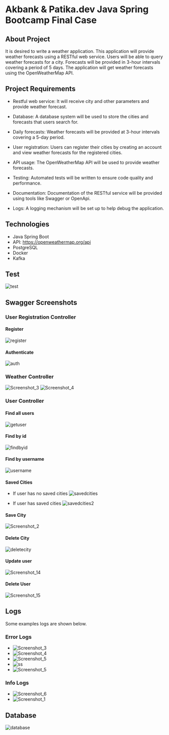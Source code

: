 # Akbank & Patika.dev Java Spring Bootcamp Final Case

## About Project

It is desired to write a weather application. This application will provide weather forecasts using a RESTful web service. Users will be able to query weather forecasts for a city. Forecasts will be provided in 3-hour intervals covering a period of 5 days. The application will get weather forecasts using the OpenWeatherMap API.

## Project Requirements

- Restful web service: It will receive city and other parameters and provide weather forecast.

- Database: A database system will be used to store the cities and forecasts that users search for.

- Daily forecasts: Weather forecasts will be provided at 3-hour intervals covering a 5-day period.

- User registration: Users can register their cities by creating an account and view weather forecasts for the registered cities.

- API usage: The OpenWeatherMap API will be used to provide weather forecasts.

- Testing: Automated tests will be written to ensure code quality and performance.

- Documentation: Documentation of the RESTful service will be provided using tools like Swagger or OpenApi.

- Logs: A logging mechanism will be set up to help debug the application.

## Technologies
- Java Spring Boot
- API: https://openweathermap.org/api
- PostgreSQL
- Docker 
- Kafka

## Test


![test](https://github.com/oznurkandakoglu/bootcamp-finalcase/assets/73194842/d13ea586-3500-44f1-a0cd-1cbbc6ca31df)


## Swagger Screenshots

### User Registration Controller

#### Register


![register](https://github.com/oznurkandakoglu/bootcamp-finalcase/assets/73194842/05bd5bb3-cc0d-470f-93cf-c50ef80eba01)

#### Authenticate

![auth](https://github.com/oznurkandakoglu/bootcamp-finalcase/assets/73194842/a1f83c01-ad4b-48ca-8ec9-dbcb34258ad2)


### Weather Controller
![Screenshot_3](https://github.com/oznurkandakoglu/bootcamp-finalcase/assets/73194842/98692c72-2eab-44b8-94fe-125296d34f2f)
![Screenshot_4](https://github.com/oznurkandakoglu/bootcamp-finalcase/assets/73194842/1834953b-c58f-4ab3-825b-2dc61b5e7ab2)


### User Controller

#### Find all users

![getuser](https://github.com/oznurkandakoglu/bootcamp-finalcase/assets/73194842/557ec747-ae6e-437a-9c48-d76ec5056cd6)

#### Find by id

![findbyid](https://github.com/oznurkandakoglu/bootcamp-finalcase/assets/73194842/4ec01002-fa80-4fda-9339-21b93a0db13c)


#### Find by username

![username](https://github.com/oznurkandakoglu/bootcamp-finalcase/assets/73194842/e0b17264-dd11-4c8c-a0cd-091a5b6c89cf)


#### Saved Cities
- If user has no saved cities
![savedcities](https://github.com/oznurkandakoglu/bootcamp-finalcase/assets/73194842/ff5b0af0-7917-4773-9e32-ba9487661d69)


- If user has saved cities
![savedcities2](https://github.com/oznurkandakoglu/bootcamp-finalcase/assets/73194842/fab37064-5de3-40c7-b3dc-eeb6642692cb)


#### Save City

![Screenshot_2](https://github.com/oznurkandakoglu/bootcamp-finalcase/assets/73194842/61a0dc51-364c-4b16-9581-7438dc2d9a22)



#### Delete City

![deletecity](https://github.com/oznurkandakoglu/bootcamp-finalcase/assets/73194842/27e8c33d-c83c-41c4-88e6-83bb674feedd)


#### Update user
![Screenshot_14](https://github.com/oznurkandakoglu/bootcamp-finalcase/assets/73194842/678a387d-ff5e-4df5-8a22-91a31a347622)


#### Delete User

![Screenshot_15](https://github.com/oznurkandakoglu/bootcamp-finalcase/assets/73194842/e46fc823-43fb-4cb3-b742-bd2918ce26bb)

## Logs
Some examples logs are shown below.
### Error Logs
- ![Screenshot_3](https://github.com/oznurkandakoglu/bootcamp-finalcase/assets/73194842/94e98cfa-ac4c-4fdc-995e-50bd436dbd06)
- ![Screenshot_4](https://github.com/oznurkandakoglu/bootcamp-finalcase/assets/73194842/cba6efa5-c1a0-4d01-8800-a559cd007aac)
- ![Screenshot_5](https://github.com/oznurkandakoglu/bootcamp-finalcase/assets/73194842/bc67a92f-773e-4864-885d-49e0a08748b3)
- ![ss](https://github.com/oznurkandakoglu/bootcamp-finalcase/assets/73194842/aa4e77f2-0448-4f21-974e-ecf9ec8f76e9)
- ![Screenshot_5](https://github.com/oznurkandakoglu/bootcamp-finalcase/assets/73194842/03aed418-bfab-4794-97bd-2d63241e5a7f)


### Info Logs
- ![Screenshot_6](https://github.com/oznurkandakoglu/bootcamp-finalcase/assets/73194842/332cade7-f130-4b9c-a5a8-7677b517690f)
- ![Screenshot_1](https://github.com/oznurkandakoglu/bootcamp-finalcase/assets/73194842/d7fabf11-b138-4d60-b072-1779215cea40)


## Database

![database](https://github.com/oznurkandakoglu/bootcamp-finalcase/assets/73194842/7cd2a790-0236-4ee8-a588-8c458365b9f1)

